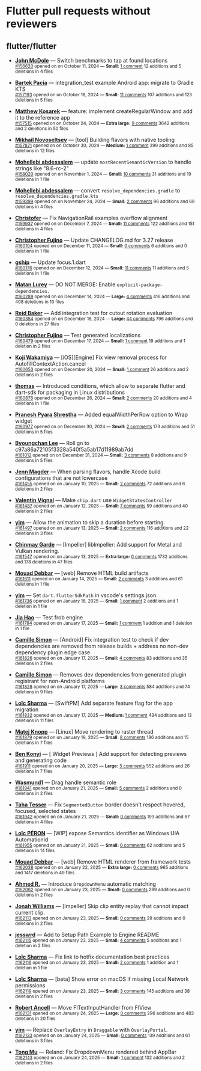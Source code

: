 # Flutter pull requests without reviewers

## flutter/flutter

* **[John McDole](https://github.com/jtmcdole)** &mdash; Switch benchmarks to tap at found locations<br />
  <sub>[#156620](https://github.com/flutter/flutter/pull/156620) opened on on October 11, 2024 &mdash; **Small:** [1 comment](https://github.com/flutter/flutter/pull/156620) 12 additions and 5 deletions in 4 files</sub><br />

* **[Bartek Pacia](https://github.com/bartekpacia)** &mdash; integration_test example Android app: migrate to Gradle KTS<br />
  <sub>[#157193](https://github.com/flutter/flutter/pull/157193) opened on on October 18, 2024 &mdash; **Small:** [11 comments](https://github.com/flutter/flutter/pull/157193) 107 additions and 123 deletions in 5 files</sub><br />

* **[Matthew Kosarek](https://github.com/mattkae)** &mdash; feature: implement createRegularWindow and add it to the reference app<br />
  <sub>[#157515](https://github.com/flutter/flutter/pull/157515) opened on on October 24, 2024 &mdash; **Extra large:** [9 comments](https://github.com/flutter/flutter/pull/157515) 3642 additions and 2 deletions in 50 files</sub><br />

* **[Mikhail Novoseltsev](https://github.com/Sameri11)** &mdash; [tool] Building flavors with native tooling<br />
  <sub>[#157871](https://github.com/flutter/flutter/pull/157871) opened on on October 30, 2024 &mdash; **Medium:** [1 comment](https://github.com/flutter/flutter/pull/157871) 399 additions and 85 deletions in 12 files</sub><br />

* **[Mohellebi abdessalem](https://github.com/AbdeMohlbi)** &mdash; update `mostRecentSemanticVersion` to handle strings like "8.6-rc-2"<br />
  <sub>[#158020](https://github.com/flutter/flutter/pull/158020) opened on on November 1, 2024 &mdash; **Small:** [10 comments](https://github.com/flutter/flutter/pull/158020) 31 additions and 19 deletions in 1 file</sub><br />

* **[Mohellebi abdessalem](https://github.com/AbdeMohlbi)** &mdash; convert `resolve_dependencies.gradle` to `resolve_dependencies.gradle.kts`<br />
  <sub>[#159399](https://github.com/flutter/flutter/pull/159399) opened on on November 24, 2024 &mdash; **Small:** [2 comments](https://github.com/flutter/flutter/pull/159399) 96 additions and 69 deletions in 4 files</sub><br />

* **[Christofer](https://github.com/yaostyle)** &mdash; Fix NavigationRail examples overflow alignment<br />
  <sub>[#159937](https://github.com/flutter/flutter/pull/159937) opened on on December 7, 2024 &mdash; **Small:** [11 comments](https://github.com/flutter/flutter/pull/159937) 122 additions and 151 deletions in 4 files</sub><br />

* **[Christopher Fujino](https://github.com/christopherfujino)** &mdash; Update CHANGELOG.md for 3.27 release<br />
  <sub>[#160104](https://github.com/flutter/flutter/pull/160104) opened on on December 11, 2024 &mdash; **Small:** [0 comments](https://github.com/flutter/flutter/pull/160104) 6 additions and 0 deletions in 1 file</sub><br />

* **[gship](https://github.com/gship)** &mdash; Update focus.1.dart<br />
  <sub>[#160176](https://github.com/flutter/flutter/pull/160176) opened on on December 12, 2024 &mdash; **Small:** [11 comments](https://github.com/flutter/flutter/pull/160176) 11 additions and 5 deletions in 1 file</sub><br />

* **[Matan Lurey](https://github.com/matanlurey)** &mdash; DO NOT MERGE: Enable `explicit-package-dependencies`.<br />
  <sub>[#160289](https://github.com/flutter/flutter/pull/160289) opened on on December 14, 2024 &mdash; **Large:** [4 comments](https://github.com/flutter/flutter/pull/160289) 416 additions and 408 deletions in 10 files</sub><br />

* **[Reid Baker](https://github.com/reidbaker)** &mdash; Add integration test for cutout rotation evaluation<br />
  <sub>[#160354](https://github.com/flutter/flutter/pull/160354) opened on on December 16, 2024 &mdash; **Large:** [44 comments](https://github.com/flutter/flutter/pull/160354) 796 additions and 0 deletions in 27 files</sub><br />

* **[Christopher Fujino](https://github.com/christopherfujino)** &mdash; Test generated localizations<br />
  <sub>[#160479](https://github.com/flutter/flutter/pull/160479) opened on on December 17, 2024 &mdash; **Small:** [1 comment](https://github.com/flutter/flutter/pull/160479) 19 additions and 1 deletion in 2 files</sub><br />

* **[Koji Wakamiya](https://github.com/koji-1009)** &mdash; [iOS][Engine] Fix view removal process for AutofillContextAction.cancel<br />
  <sub>[#160653](https://github.com/flutter/flutter/pull/160653) opened on on December 20, 2024 &mdash; **Small:** [1 comment](https://github.com/flutter/flutter/pull/160653) 26 additions and 2 deletions in 2 files</sub><br />

* **[thomas](https://github.com/thomasrahimi)** &mdash; Introduced conditions, which allow to separate flutter and dart-sdk for packaging in Linux distributions<br />
  <sub>[#160878](https://github.com/flutter/flutter/pull/160878) opened on on December 26, 2024 &mdash; **Small:** [2 comments](https://github.com/flutter/flutter/pull/160878) 20 additions and 4 deletions in 1 file</sub><br />

* **[Pranesh Pyara Shrestha](https://github.com/praneshp1org)** &mdash; Added equalWidthPerRow option to Wrap widget<br />
  <sub>[#160977](https://github.com/flutter/flutter/pull/160977) opened on on December 30, 2024 &mdash; **Small:** [2 comments](https://github.com/flutter/flutter/pull/160977) 173 additions and 51 deletions in 5 files</sub><br />

* **[Byoungchan Lee](https://github.com/bc-lee)** &mdash; Roll gn to c97a86a72105f3328a540f5a5ab17d11989ab7dd<br />
  <sub>[#161012](https://github.com/flutter/flutter/pull/161012) opened on on December 31, 2024 &mdash; **Small:** [3 comments](https://github.com/flutter/flutter/pull/161012) 8 additions and 9 deletions in 5 files</sub><br />

* **[Jenn Magder](https://github.com/jmagman)** &mdash; When parsing flavors, handle Xcode build configurations that are not lowercase<br />
  <sub>[#161455](https://github.com/flutter/flutter/pull/161455) opened on on January 10, 2025 &mdash; **Small:** [2 comments](https://github.com/flutter/flutter/pull/161455) 72 additions and 6 deletions in 2 files</sub><br />

* **[Valentin Vignal](https://github.com/ValentinVignal)** &mdash; Make `chip.dart` use `WidgetStatesController`<br />
  <sub>[#161487](https://github.com/flutter/flutter/pull/161487) opened on on January 12, 2025 &mdash; **Small:** [7 comments](https://github.com/flutter/flutter/pull/161487) 59 additions and 40 deletions in 2 files</sub><br />

* **[yim](https://github.com/yiiim)** &mdash; Allow the animation to skip a duration before starting.<br />
  <sub>[#161497](https://github.com/flutter/flutter/pull/161497) opened on on January 13, 2025 &mdash; **Small:** [2 comments](https://github.com/flutter/flutter/pull/161497) 116 additions and 22 deletions in 3 files</sub><br />

* **[Chinmay Garde](https://github.com/chinmaygarde)** &mdash; [Impeller] libImpeller: Add support for Metal and Vulkan rendering.<br />
  <sub>[#161547](https://github.com/flutter/flutter/pull/161547) opened on on January 13, 2025 &mdash; **Extra large:** [0 comments](https://github.com/flutter/flutter/pull/161547) 1732 additions and 178 deletions in 47 files</sub><br />

* **[Mouad Debbar](https://github.com/mdebbar)** &mdash; [web] Remove HTML build artifacts<br />
  <sub>[#161611](https://github.com/flutter/flutter/pull/161611) opened on on January 14, 2025 &mdash; **Small:** [2 comments](https://github.com/flutter/flutter/pull/161611) 3 additions and 61 deletions in 1 file</sub><br />

* **[yim](https://github.com/yiiim)** &mdash; Set `dart.flutterSdkPath` in vscode's settings.json.<br />
  <sub>[#161736](https://github.com/flutter/flutter/pull/161736) opened on on January 16, 2025 &mdash; **Small:** [1 comment](https://github.com/flutter/flutter/pull/161736) 2 additions and 1 deletion in 1 file</sub><br />

* **[Jia Hao](https://github.com/jiahaog)** &mdash; Test frob engine<br />
  <sub>[#161794](https://github.com/flutter/flutter/pull/161794) opened on on January 17, 2025 &mdash; **Small:** [1 comment](https://github.com/flutter/flutter/pull/161794) 1 addition and 1 deletion in 1 file</sub><br />

* **[Camille Simon](https://github.com/camsim99)** &mdash; [Android] Fix integration test to check if dev dependencies are removed from release builds + address no non-dev dependency plugin edge case<br />
  <sub>[#161826](https://github.com/flutter/flutter/pull/161826) opened on on January 17, 2025 &mdash; **Small:** [4 comments](https://github.com/flutter/flutter/pull/161826) 83 additions and 35 deletions in 2 files</sub><br />

* **[Camille Simon](https://github.com/camsim99)** &mdash; Removes dev dependencies from generated plugin registrant for non-Android platforms<br />
  <sub>[#161828](https://github.com/flutter/flutter/pull/161828) opened on on January 17, 2025 &mdash; **Large:** [3 comments](https://github.com/flutter/flutter/pull/161828) 584 additions and 74 deletions in 9 files</sub><br />

* **[Loïc Sharma](https://github.com/loic-sharma)** &mdash; [SwiftPM] Add separate feature flag for the app migration<br />
  <sub>[#161832](https://github.com/flutter/flutter/pull/161832) opened on on January 17, 2025 &mdash; **Medium:** [1 comment](https://github.com/flutter/flutter/pull/161832) 434 additions and 13 deletions in 11 files</sub><br />

* **[Matej Knopp](https://github.com/knopp)** &mdash; [Linux] Move rendering to raster thread<br />
  <sub>[#161879](https://github.com/flutter/flutter/pull/161879) opened on on January 19, 2025 &mdash; **Small:** [8 comments](https://github.com/flutter/flutter/pull/161879) 186 additions and 15 deletions in 7 files</sub><br />

* **[Ben Konyi](https://github.com/bkonyi)** &mdash; [ Widget Previews ] Add support for detecting previews and generating code<br />
  <sub>[#161911](https://github.com/flutter/flutter/pull/161911) opened on on January 20, 2025 &mdash; **Large:** [5 comments](https://github.com/flutter/flutter/pull/161911) 552 additions and 26 deletions in 7 files</sub><br />

* **[Wasmund1](https://github.com/Wasmund1)** &mdash; Drag handle semantic role<br />
  <sub>[#161941](https://github.com/flutter/flutter/pull/161941) opened on on January 21, 2025 &mdash; **Small:** [5 comments](https://github.com/flutter/flutter/pull/161941) 2 additions and 0 deletions in 2 files</sub><br />

* **[Taha Tesser](https://github.com/TahaTesser)** &mdash; Fix `SegmentedButton` border doesn't respect hovered, focused, selected states<br />
  <sub>[#161942](https://github.com/flutter/flutter/pull/161942) opened on on January 21, 2025 &mdash; **Small:** [0 comments](https://github.com/flutter/flutter/pull/161942) 193 additions and 67 deletions in 4 files</sub><br />

* **[Loïc PÉRON](https://github.com/loic-peron-inetum-public)** &mdash; [WIP] expose Semantics.identifier as Windows UIA AutomationId<br />
  <sub>[#161955](https://github.com/flutter/flutter/pull/161955) opened on on January 21, 2025 &mdash; **Small:** [0 comments](https://github.com/flutter/flutter/pull/161955) 62 additions and 5 deletions in 14 files</sub><br />

* **[Mouad Debbar](https://github.com/mdebbar)** &mdash; [web] Remove HTML renderer from framework tests<br />
  <sub>[#162038](https://github.com/flutter/flutter/pull/162038) opened on on January 22, 2025 &mdash; **Extra large:** [0 comments](https://github.com/flutter/flutter/pull/162038) 965 additions and 1417 deletions in 49 files</sub><br />

* **[Ahmed R.](https://github.com/ahmedrasar)** &mdash; Introduce `DropdownMenu` automatic matching<br />
  <sub>[#162062](https://github.com/flutter/flutter/pull/162062) opened on on January 23, 2025 &mdash; **Small:** [0 comments](https://github.com/flutter/flutter/pull/162062) 299 additions and 0 deletions in 2 files</sub><br />

* **[Jonah Williams](https://github.com/jonahwilliams)** &mdash; [Impeller] Skip clip entity replay that cannot impact current clip.<br />
  <sub>[#162113](https://github.com/flutter/flutter/pull/162113) opened on on January 23, 2025 &mdash; **Small:** [0 comments](https://github.com/flutter/flutter/pull/162113) 29 additions and 0 deletions in 2 files</sub><br />

* **[jesswrd](https://github.com/jesswrd)** &mdash; Add to Setup Path Example to Engine README<br />
  <sub>[#162115](https://github.com/flutter/flutter/pull/162115) opened on on January 23, 2025 &mdash; **Small:** [4 comments](https://github.com/flutter/flutter/pull/162115) 5 additions and 1 deletion in 2 files</sub><br />

* **[Loïc Sharma](https://github.com/loic-sharma)** &mdash; Fix link to hotfix documentation best practices<br />
  <sub>[#162116](https://github.com/flutter/flutter/pull/162116) opened on on January 23, 2025 &mdash; **Small:** [2 comments](https://github.com/flutter/flutter/pull/162116) 1 addition and 1 deletion in 1 file</sub><br />

* **[Loïc Sharma](https://github.com/loic-sharma)** &mdash; [beta] Show error on macOS if missing Local Network permissions<br />
  <sub>[#162119](https://github.com/flutter/flutter/pull/162119) opened on on January 23, 2025 &mdash; **Small:** [3 comments](https://github.com/flutter/flutter/pull/162119) 145 additions and 38 deletions in 2 files</sub><br />

* **[Robert Ancell](https://github.com/robert-ancell)** &mdash; Move FlTextInputHandler from FlView<br />
  <sub>[#162131](https://github.com/flutter/flutter/pull/162131) opened on on January 24, 2025 &mdash; **Large:** [0 comments](https://github.com/flutter/flutter/pull/162131) 296 additions and 483 deletions in 20 files</sub><br />

* **[yim](https://github.com/yiiim)** &mdash; Replace `OverlayEntry` in `Draggable` with `OverlayPortal`.<br />
  <sub>[#162133](https://github.com/flutter/flutter/pull/162133) opened on on January 24, 2025 &mdash; **Small:** [0 comments](https://github.com/flutter/flutter/pull/162133) 139 additions and 61 deletions in 3 files</sub><br />

* **[Tong Mu](https://github.com/dkwingsmt)** &mdash; Reland: Fix DropdownMenu rendered behind AppBar<br />
  <sub>[#162143](https://github.com/flutter/flutter/pull/162143) opened on on January 24, 2025 &mdash; **Small:** [1 comment](https://github.com/flutter/flutter/pull/162143) 132 additions and 2 deletions in 2 files</sub><br />

